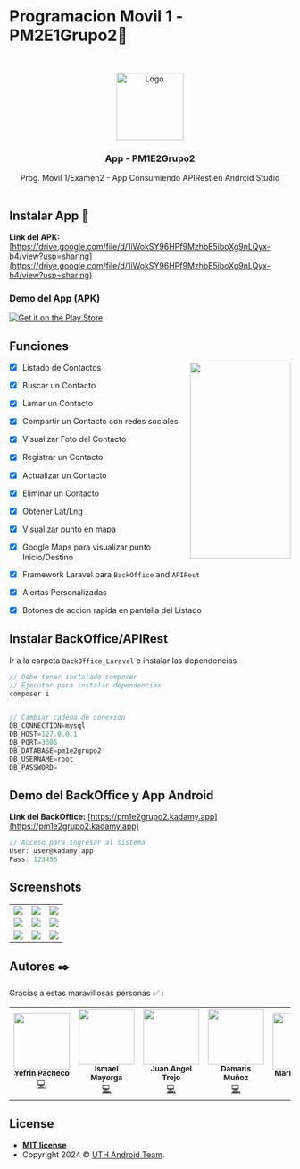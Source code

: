 # Programacion Movil 1 -PM2E1Grupo2📱

<br />
<p align="center">
  <a href="#">
    <img src="https://pm1e2grupo2.kadamy.app/storage/app/appLogo/app-favicon-logo.png" width="120px" alt="Logo">
  </a>

<h3 align="center">App - PM1E2Grupo2</h3>

  <p align="center">
    Prog. Movil 1/Examen2 - App Consumiendo APIRest en Android Studio
    <br />
    <br />
  </p>
</p>

## Instalar App 📱

**Link del APK:** [https://drive.google.com/file/d/1iWokSY96HPf9MzhbE5iboXg9nLQyx-b4/view?usp=sharing](https://drive.google.com/file/d/1iWokSY96HPf9MzhbE5iboXg9nLQyx-b4/view?usp=sharing) 

### Demo del App (APK)

[![Get it on the Play Store](https://raw.githubusercontent.com/leinardi/FloatingActionButtonSpeedDial/release/art/playstore_getiton.png)](https://play.google.com/store/apps/details?id=com.leinardi.android.speeddial.sample)




## Funciones
<img src="https://pm1e2grupo2.kadamy.app/storage/app/demoapp/p.jpg" width="180" height="350px" align="right" hspace="0" />

- [x] Listado de Contactos
- [x] Buscar un Contacto
- [x] Lamar un Contacto
- [x] Compartir un Contacto con redes sociales
- [x] Visualizar Foto del Contacto
- [x] Registrar un Contacto
- [x] Actualizar un Contacto
- [x] Eliminar un Contacto
- [x] Obtener Lat/Lng
- [x] Visualizar punto en mapa
- [x] Google Maps para visualizar punto Inicio/Destino
- [x] Framework Laravel para `BackOffice` and `APIRest`
- [x] Alertas Personalizadas
- [x] Botones de accion rapida en pantalla del Listado


## Instalar BackOffice/APIRest

Ir a la carpeta `BackOffice_Laravel` e instalar las dependencias
```groovy
// Debe tener instalado composer
// Ejecutar para instalar dependencias
composer i


// Cambiar cadena de conexion
DB_CONNECTION=mysql
DB_HOST=127.0.0.1
DB_PORT=3306
DB_DATABASE=pm1e2grupo2
DB_USERNAME=root
DB_PASSWORD=
```


## Demo del BackOffice y App Android 

**Link del BackOffice:** 
[https://pm1e2grupo2.kadamy.app](https://pm1e2grupo2.kadamy.app) 
```groovy
// Acceso para Ingresar al sistema
User: user@kadamy.app
Pass: 123456
```

## Screenshots

<table>
  	<tr>
	<td align="center"><img src="https://pm1e2grupo2.kadamy.app/storage/app/demoapp/p.jpg" /></td>
	<td align="center"><img src="https://pm1e2grupo2.kadamy.app/storage/app/demoapp/2.jpg" /></td>
	<td align="center"><img src="https://pm1e2grupo2.kadamy.app/storage/app/demoapp/3.jpg" /></td>
	</tr>
 	<tr>
	<td align="center"><img src="https://pm1e2grupo2.kadamy.app/storage/app/demoapp/4.jpg" /></td>
	<td align="center"><img src="https://pm1e2grupo2.kadamy.app/storage/app/demoapp/5.jpg" /></td>
	<td align="center"><img src="https://pm1e2grupo2.kadamy.app/storage/app/demoapp/6.jpg" /></td>
	</tr>
	<tr>
	<td align="center"><img src="https://pm1e2grupo2.kadamy.app/storage/app/demoapp/7.jpg" /></td>
	<td align="center"><img src="https://pm1e2grupo2.kadamy.app/storage/app/demoapp/8.jpg" /></td>
	<td align="center"><img src="https://pm1e2grupo2.kadamy.app/storage/app/demoapp/9.jpg" /></td>
	</tr>
</td>
	  

</table>


## Autores ✒️

Gracias a estas maravillosas personas ✅ :

<table>
  <tr>
    <td align="center"><a href="https://github.com/yefrinp"><img src="https://avatars.githubusercontent.com/u/37988731?v=4" width="100px;" alt=""/><br /><sub><b>Yefrin Pacheco</b></sub></a><br /><a href="https://github.com/yefrinp" title="Code">💻</a></td>		
		<td align="center"><a href="https://github.com/Isma201451"><img src="https://avatars.githubusercontent.com/u/128327746?v=4" width="100px;" alt=""/><br /><sub><b>Ismael Mayorga</b></sub></a><br /><a href="https://github.com/Isma201451" title="Code">💻</a></td>
    <td align="center"><a href="https://github.com/ATrejo98"><img src="https://avatars.githubusercontent.com/u/119873227?v=4" width="100px;" alt=""/><br /><sub><b>Juan Angel Trejo</b></sub></a><br /><a href="https://github.com/ATrejo98" title="Code">💻</a></td>
    <td align="center"><a href="https://github.com/Damarislara10"><img src="https://avatars.githubusercontent.com/u/156867187?v=4" width="100px;" alt=""/><br /><sub><b>Damaris Muñoz </b></sub></a><br /><a href="https://github.com/Damarislara10" title="Code">💻</a></td>
    <td align="center"><a href="https://github.com/Mrafa2024"><img src="https://avatars.githubusercontent.com/u/158544605?v=4" width="100px;" alt=""/><br /><sub><b>Marlon Bonilla</b></sub></a><br /><a href="https://github.com/Mrafa2024" title="Code">💻</a></td>
    <td align="center"><a href="https://github.com/NeptunoH"><img src="https://avatars.githubusercontent.com/u/122707858?v=4" width="100px;" alt=""/><br /><sub><b>Kevin Perez</b></sub></a><br /><a href="https://github.com/NeptunoH" title="Code">💻</a></td>
</table>

## License

- **[MIT license](http://opensource.org/licenses/mit-license.php)**
- Copyright 2024 © <a href="#" >UTH Android Team</a>.


